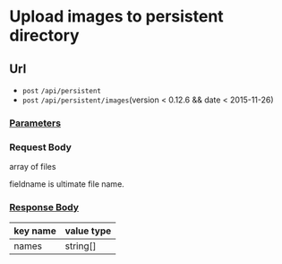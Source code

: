# Upload images to persistent directory

## Url

+ `post` `/api/persistent`
+ `post` `/api/persistent/images`(version < 0.12.6 && date < 2015-11-26)

### [Parameters](./Parameters.html)

### Request Body

array of files

fieldname is ultimate file name.

### [Response Body](./Response.html)

key name | value type
--- | ---
names | string[]
